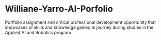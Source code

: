 # Williane-Yarro-AI-Porfolio
Portfolio assignment and  critical professional development opportunity that showcases of skills and knowledge gained in journey during studies in the Applied AI and Robotics program
